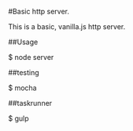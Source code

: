 #Basic http server.

This is a basic, vanilla.js http server.

##Usage

$ node server

##testing

$ mocha

##taskrunner

$ gulp
